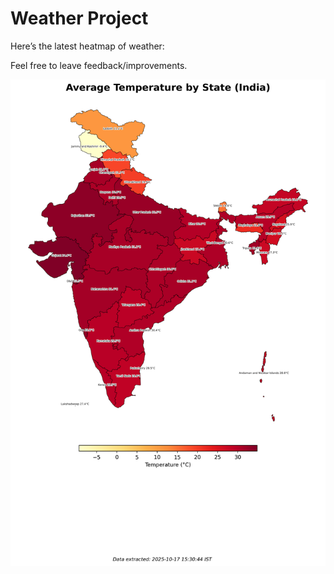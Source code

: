 # Weather Project

Here’s the latest heatmap of weather:

Feel free to leave feedback/improvements.

![India Heatmap](docs/assets/india_heatmap.png?v=F213CE)
